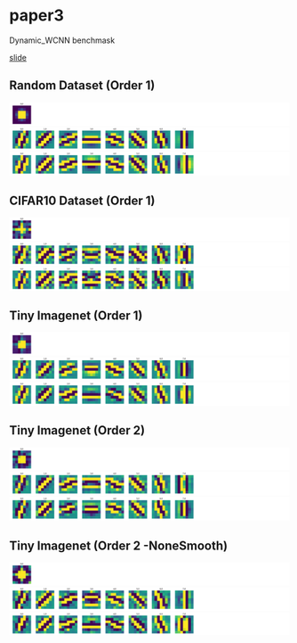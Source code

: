 # paper3
Dynamic_WCNN benchmask

<a href="https://docs.google.com/presentation/d/e/2PACX-1vScX3tVl9xbodTjeUOAnYG2ybTNlAwieclH_bOxkdfuV-jjq0XHj7xB_6IgO_zzFH9Z1mKvbkmYtOMm/pub?start=false&loop=false&delayms=3000">slide</a>

<h2>Random Dataset (Order 1)</h2>
<img src="https://github.com/ddthuan/paper3/blob/master/image/random_phi.png" /></br>
<img src="https://github.com/ddthuan/paper3/blob/master/image/random_psi_real.png" /></br>
<img src="https://github.com/ddthuan/paper3/blob/master/image/random_psi_imag.png" /></br>

<h2>CIFAR10 Dataset (Order 1)</h2>
<img src="https://github.com/ddthuan/paper3/blob/master/image/cifar_phi.png" /></br>
<img src="https://github.com/ddthuan/paper3/blob/master/image/cifar_psi_real.png" /></br>
<img src="https://github.com/ddthuan/paper3/blob/master/image/cifar_psi_imag.png" /></br>

<h2>Tiny Imagenet (Order 1)</h2>
<img src="https://github.com/ddthuan/paper3/blob/master/image/restnet_phi.png" /></br>
<img src="https://github.com/ddthuan/paper3/blob/master/image/restnet_psi_real.png" /></br>
<img src="https://github.com/ddthuan/paper3/blob/master/image/restnet_psi_imag.png" /></br>

<h2>Tiny Imagenet (Order 2)</h2>
<img src="https://github.com/ddthuan/paper3/blob/master/image/order2/imagenet_phi.png" /></br>
<img src="https://github.com/ddthuan/paper3/blob/master/image/order2/imagenet_psi_real.png" /></br>
<img src="https://github.com/ddthuan/paper3/blob/master/image/order2/imagenet_psi_imag.png" /></br>

<h2>Tiny Imagenet (Order 2 -NoneSmooth)</h2>
<img src="https://github.com/ddthuan/paper3/blob/master/image/order2/imagenetNone_phi.png" /></br>
<img src="https://github.com/ddthuan/paper3/blob/master/image/order2/imagenetNone_psi_real.png" /></br>
<img src="https://github.com/ddthuan/paper3/blob/master/image/order2/imagenetNone_psi_imag.png" /></br>
